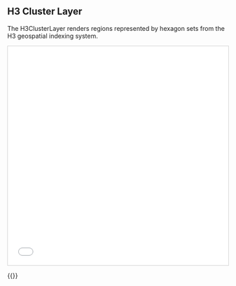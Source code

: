 ## H3 Cluster Layer

The H3ClusterLayer renders regions represented by hexagon sets from the H3 geospatial indexing system.

<iframe src="../h3-cluster-layer.html" style="border: 1px solid #cfcfcf; width: 100%;height:500px" title="H3ClusterLayer"></iframe>

{{<codeHighlight src="h3-cluster-layer.html" lang="html">}}

